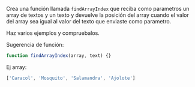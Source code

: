 Crea una función llamada `findArrayIndex` que reciba como parametros un array de textos y un texto y devuelve la 
posición del array cuando el valor del array sea igual al valor del texto que enviaste como parametro.

Haz varios ejemplos y compruebalos.

Sugerencia de función:

```js
function findArrayIndex(array, text) {}
```

Ej array:
````js
['Caracol', 'Mosquito', 'Salamandra', 'Ajolote']
````

